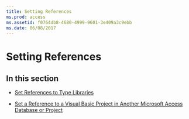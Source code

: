 ```yaml
---
title: Setting References
ms.prod: access
ms.assetid: f0764db8-4680-4999-9601-3e409a3c9ebb
ms.date: 06/08/2017
---
```



# Setting References

## In this section


- [Set References to Type Libraries](../Settings/set-references-to-type-libraries.md)
    
- [Set a Reference to a Visual Basic Project in Another Microsoft Access Database or Project](../Settings/set-a-reference-to-a-visual-basic-project-in-another-microsoft-access-database-o.md)
    

